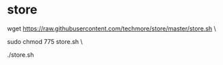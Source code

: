 # store

wget https://raw.githubusercontent.com/techmore/store/master/store.sh \

sudo chmod 775 store.sh \

./store.sh
